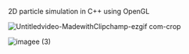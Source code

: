 2D particle simulation in C++ using OpenGL


![Untitledvideo-MadewithClipchamp-ezgif com-crop](https://github.com/user-attachments/assets/6c95d101-726b-4080-abda-5d9dd5458edb)




![imagee (3)](https://github.com/user-attachments/assets/8d9b1257-3759-47a8-ac7d-5e4a3ba0b842)

